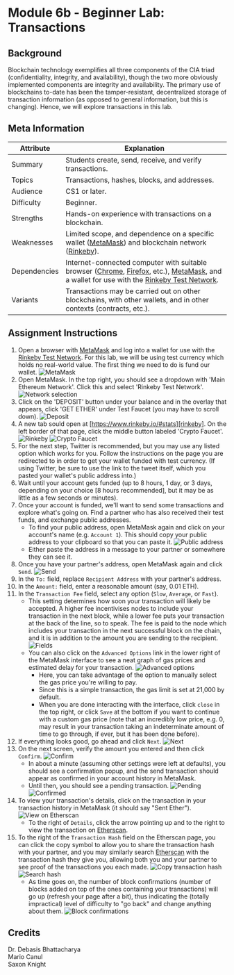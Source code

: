# Module 6b - Beginner Lab: Transactions

## Background
Blockchain technology exemplifies all three components of the CIA triad (confidentiality, integrity, and availability), though the two more obviously implemented components are integrity and availability. The primary use of blockchains to-date has been the tamper-resistant, decentralized storage of transaction information (as opposed to general information, but this is changing). Hence, we will explore transactions in this lab.

## Meta Information
| Attribute | Explanation |
| - | - |
| Summary | Students create, send, receive, and verify transactions. |
| Topics | Transactions, hashes, blocks, and addresses. |
| Audience | CS1 or later. |
| Difficulty | Beginner. |
| Strengths | Hands-on experience with transactions on a blockchain. |
| Weaknesses | Limited scope, and dependence on a specific wallet ([MetaMask][metamask]) and blockchain network ([Rinkeby][rinkeby]). |
| Dependencies | Internet-connected computer with suitable browser ([Chrome][chrome], [Firefox][firefox], etc.), [MetaMask][metamask], and a wallet for use with the [Rinkeby Test Network][rinkeby]. |
| Variants | Transactions may be carried out on other blockchains, with other wallets, and in other contexts (contracts, etc.). |

## Assignment Instructions
1. Open a browser with [MetaMask][metamask] and log into a wallet for use with the [Rinkeby Test Network][rinkeby]. For this lab, we will be using test currency which holds no real-world value. The first thing we need to do is fund our wallet.
    ![MetaMask](screenshots/1.png)
2. Open MetaMask. In the top right, you should see a dropdown with 'Main Ethereum Network'. Click this and select 'Rinkeby Test Network'.
    ![Network selection](screenshots/2.png)
3. Click on the 'DEPOSIT' button under your balance and in the overlay that appears, click 'GET ETHER' under Test Faucet (you may have to scroll down).
    ![Deposit](screenshots/3.png)
4. A new tab sould open at [https://www.rinkeby.io/#stats][rinkeby]. On the left border of that page, click the middle button labeled 'Crypto Faucet'.
    ![Rinkeby](screenshots/4a.png)
    ![Crypto Faucet](screenshots/4b.png)
5. For the next step, Twitter is recommended, but you may use any listed option which works for you. Follow the instructions on the page you are redirected to in order to get your wallet funded with test currency. (If using Twitter, be sure to use the link to the tweet itself, which you pasted your wallet's public address into.)
6. Wait until your account gets funded (up to 8 hours, 1 day, or 3 days, depending on your choice \[8 hours recommended\], but it may be as little as a few seconds or minutes).
7. Once your account is funded, we'll want to send some transactions and explore what's going on. Find a partner who has also received their test funds, and exchange public addresses.
    * To find your public address, open MetaMask again and click on your account's name (e.g. `Account 1`). This should copy your public address to your clipboard so that you can paste it.
        ![Public address](screenshots/7.png)
    * Either paste the address in a message to your partner or somewhere they can see it.
8. Once you have your partner's address, open MetaMask again and click `Send`.
    ![Send](screenshots/8.png)
9. In the `To:` field, replace `Recipient Address` with your partner's address.
10. In the `Amount:` field, enter a reasonable amount (say, 0.01 ETH).
11. In the `Transaction Fee` field, select any option (`Slow`, `Average`, or `Fast`).
    * This setting determines how soon your transaction will likely be accepted. A higher fee incentivises nodes to include your transaction in the next block, while a lower fee puts your transaction at the back of the line, so to speak. The fee is paid to the node which includes your transaction in the next successful block on the chain, and it is in addition to the amount you are sending to the recipient.
        ![Fields](screenshots/9-10-11a.png)
    * You can also click on the `Advanced Options` link in the lower right of the MetaMask interface to see a neat graph of gas prices and estimated delay for your transaction.
        ![Advanced options](screenshots/11b.png)
        * Here, you can take advantage of the option to manually select the gas price you're willing to pay.
        * Since this is a simple transaction, the gas limit is set at 21,000 by default.
        * When you are done interacting with the interface, click `close` in the top right, or click `Save` at the bottom if you want to continue with a custom gas price (note that an incredibly low price, e.g. 0, may result in your transaction taking an indeterminate amount of time to go through, if ever, but it has been done before).
12. If everything looks good, go ahead and click `Next`.
        ![Next](screenshots/12.png)
13. On the next screen, verify the amount you entered and then click `Confirm`.
    ![Confirm](screenshots/13a.png)
    * In about a minute (assuming other settings were left at defaults), you should see a confirmation popup, and the send transaction should appear as confirmed in your account history in MetaMask.
    * Until then, you should see a pending transaction.
    ![Pending](screenshots/13b.png)
    ![Confirmed](screenshots/13c.png)
14. To view your transaction's details, click on the transaction in your transaction history in MetaMask (it should say "Sent Ether").
    ![View on Etherscan](screenshots/14.png)
    * To the right of `Details`, click the arrow pointing up and to the right to view the transaction on [Etherscan][etherscan].
15. To the right of the `Transaction Hash` field on the Etherscan page, you can click the copy symbol to allow you to share the transaction hash with your partner, and you may similarly search [Etherscan][etherscan] with the transaction hash they give you, allowing both you and your partner to see proof of the transactions you each made.
    ![Copy transaction hash](screenshots/15a.png)
    ![Search hash](screenshots/15b.png)
    * As time goes on, the number of block confirmations (number of blocks added on top of the ones containing your transactions) will go up (refresh your page after a bit), thus indicating the (totally impractical) level of difficulty to "go back" and change anything about them.
    ![Block confirmations](screenshots/15c.png)

## Credits
Dr. Debasis Bhattacharya  
Mario Canul  
Saxon Knight  

[chrome]: https://www.google.com/chrome/
[firefox]: https://www.mozilla.org/en-US/firefox/
[metamask]: https://metamask.io/
[rinkeby]: https://www.rinkeby.io/#stats
[etherscan]: https://etherscan.io/
